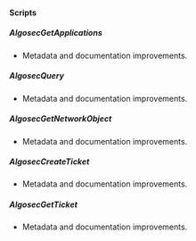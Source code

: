 
#### Scripts

##### AlgosecGetApplications

- Metadata and documentation improvements.
##### AlgosecQuery

- Metadata and documentation improvements.
##### AlgosecGetNetworkObject

- Metadata and documentation improvements.
##### AlgosecCreateTicket

- Metadata and documentation improvements.
##### AlgosecGetTicket

- Metadata and documentation improvements.
